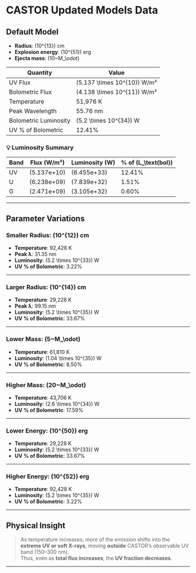 # CASTOR Updated Models Data


## Default Model

- **Radius**: \(10^{13}\) cm  
- **Explosion energy**: \(10^{51}\) erg  
- **Ejecta mass**: \(10~M_\odot\)

| Quantity                | Value                     |
|------------------------|----------------------------|
| UV Flux                | \(5.137 \times 10^{10}\) W/m² |
| Bolometric Flux        | \(4.138 \times 10^{11}\) W/m² |
| Temperature            | 51,976 K                  |
| Peak Wavelength        | 55.76 nm                  |
| Bolometric Luminosity  | \(5.2 \times 10^{34}\) W   |
| UV % of Bolometric     | 12.41%                    |

### 💡 Luminosity Summary

| Band | Flux (W/m²)      | Luminosity (W)         | % of \(L_\text{bol}\) |
|------|------------------|-------------------------|------------------------|
| UV   | \(5.137e+10\)    | \(6.455e+33\)           | 12.41%                |
| U    | \(6.238e+09\)    | \(7.839e+32\)           | 1.51%                 |
| G    | \(2.471e+09\)    | \(3.105e+32\)           | 0.60%                 |

---

## Parameter Variations

### Smaller Radius: \(10^{12}\) cm

- **Temperature**: 92,428 K  
- **Peak λ**: 31.35 nm  
- **Luminosity**: \(5.2 \times 10^{33}\) W  
- **UV % of Bolometric**: 3.22%

---

### Larger Radius: \(10^{14}\) cm

- **Temperature**: 29,228 K  
- **Peak λ**: 99.15 nm  
- **Luminosity**: \(5.2 \times 10^{35}\) W  
- **UV % of Bolometric**: 33.67%

---

### Lower Mass: \(5~M_\odot\)

- **Temperature**: 61,810 K  
- **Luminosity**: \(1.04 \times 10^{35}\) W  
- **UV % of Bolometric**: 8.50%

---

### Higher Mass: \(20~M_\odot\)

- **Temperature**: 43,706 K  
- **Luminosity**: \(2.6 \times 10^{34}\) W  
- **UV % of Bolometric**: 17.59%

---

### Lower Energy: \(10^{50}\) erg

- **Temperature**: 29,228 K  
- **Luminosity**: \(5.2 \times 10^{33}\) W  
- **UV % of Bolometric**: 33.67%

---

### Higher Energy: \(10^{52}\) erg

- **Temperature**: 92,428 K  
- **Luminosity**: \(5.2 \times 10^{35}\) W  
- **UV % of Bolometric**: 3.22%

---

## Physical Insight

> As temperature increases, more of the emission shifts into the **extreme UV or soft X-rays**, moving **outside** CASTOR’s observable UV band (150–300 nm).  
> Thus, even as **total flux increases**, the **UV fraction decreases**.

---

